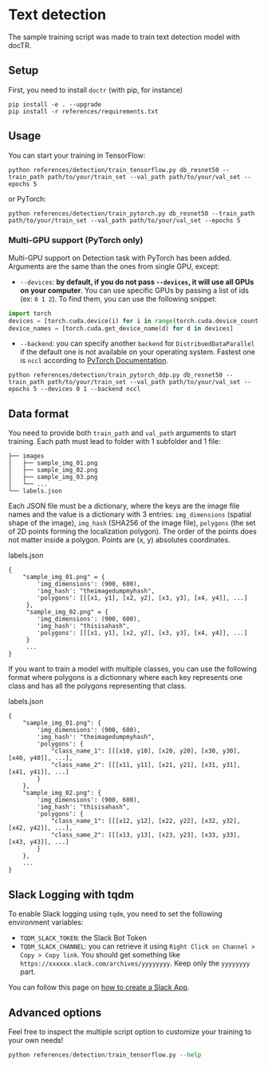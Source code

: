 # Text detection

The sample training script was made to train text detection model with docTR.

## Setup

First, you need to install `doctr` (with pip, for instance)

```shell
pip install -e . --upgrade
pip install -r references/requirements.txt
```

## Usage

You can start your training in TensorFlow:

```shell
python references/detection/train_tensorflow.py db_resnet50 --train_path path/to/your/train_set --val_path path/to/your/val_set --epochs 5
```

or PyTorch:

```shell
python references/detection/train_pytorch.py db_resnet50 --train_path path/to/your/train_set --val_path path/to/your/val_set --epochs 5
```

### Multi-GPU support (PyTorch only)

Multi-GPU support on Detection task with PyTorch has been added.
Arguments are the same than the ones from single GPU, except:

- `--devices`: **by default, if you do not pass `--devices`, it will use all GPUs on your computer**.
You can use specific GPUs by passing a list of ids (ex: `0 1 2`). To find them, you can use the following snippet:

```python
import torch
devices = [torch.cuda.device(i) for i in range(torch.cuda.device_count())]
device_names = [torch.cuda.get_device_name(d) for d in devices]
```

- `--backend`: you can specify another `backend` for `DistribuedDataParallel` if the default one is not available on
your operating system. Fastest one is `nccl` according to [PyTorch Documentation](https://pytorch.org/docs/stable/generated/torch.nn.parallel.DistributedDataParallel.html).

```shell
python references/detection/train_pytorch_ddp.py db_resnet50 --train_path path/to/your/train_set --val_path path/to/your/val_set --epochs 5 --devices 0 1 --backend nccl
```

## Data format

You need to provide both `train_path` and `val_path` arguments to start training.
Each path must lead to folder with 1 subfolder and 1 file:

```shell
├── images
│   ├── sample_img_01.png
│   ├── sample_img_02.png
│   ├── sample_img_03.png
│   └── ...
└── labels.json
```

Each JSON file must be a dictionary, where the keys are the image file names and the value is a dictionary with 3 entries: `img_dimensions` (spatial shape of the image), `img_hash` (SHA256 of the image file), `polygons` (the set of 2D points forming the localization polygon).
The order of the points does not matter inside a polygon. Points are (x, y) absolutes coordinates.

labels.json

```shell
{
    "sample_img_01.png" = {
        'img_dimensions': (900, 600),
        'img_hash': "theimagedumpmyhash",
        'polygons': [[[x1, y1], [x2, y2], [x3, y3], [x4, y4]], ...]
     },
     "sample_img_02.png" = {
        'img_dimensions': (900, 600),
        'img_hash': "thisisahash",
        'polygons': [[[x1, y1], [x2, y2], [x3, y3], [x4, y4]], ...]
     }
     ...
}
```

If you want to train a model with multiple classes, you can use the following format where polygons is a dictionnary where each key represents one class and has all the polygons representing that class.

labels.json

```shell
{
    "sample_img_01.png": {
        'img_dimensions': (900, 600),
        'img_hash': "theimagedumpmyhash",
        'polygons': {
            "class_name_1": [[[x10, y10], [x20, y20], [x30, y30], [x40, y40]], ...],
            "class_name_2": [[[x11, y11], [x21, y21], [x31, y31], [x41, y41]], ...]
        }
    },
    "sample_img_02.png": {
        'img_dimensions': (900, 600),
        'img_hash': "thisisahash",
        'polygons': {
            "class_name_1": [[[x12, y12], [x22, y22], [x32, y32], [x42, y42]], ...],
            "class_name_2": [[[x13, y13], [x23, y23], [x33, y33], [x43, y43]], ...]
        }
    },
    ...
}
```

## Slack Logging with tqdm

To enable Slack logging using `tqdm`, you need to set the following environment variables:

- `TQDM_SLACK_TOKEN`: the Slack Bot Token
- `TQDM_SLACK_CHANNEL`: you can retrieve it using `Right Click on Channel > Copy > Copy link`. You should get something like `https://xxxxxx.slack.com/archives/yyyyyyyy`. Keep only the `yyyyyyyy` part.

You can follow this page on [how to create a Slack App](https://api.slack.com/quickstart).

## Advanced options

Feel free to inspect the multiple script option to customize your training to your own needs!

```python
python references/detection/train_tensorflow.py --help
```
